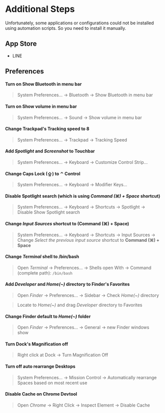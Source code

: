 # Additional Steps

Unfortunately, some applications or configurations could not be installed using
automation scripts. So you need to install it manually.

## App Store

- LINE

## Preferences

#### Turn on Show Bluetooth in menu bar

> System Preferences... → Bluetooth → Show Bluetooth in menu bar

#### Turn on Show volume in menu bar

> System Preferences... → Sound → Show volume in menu bar

#### Change Trackpad's Tracking speed to 8

> System Preferences... → Trackpad → Tracking Speed

#### Add _Spotlight_ and _Screenshot_ to Touchbar

> System Preferences... → Keyboard → Customize Control Strip...

#### Change **Caps Lock (⇪)** to **⌃ Control**

> System Preferences... → Keyboard → Modifier Keys...

#### Disable Spotlight search (which is using _Command (⌘) + Space_ shortcut)

> System Preferences... → Keyboard → Shortcuts → Spotlight → Disable Show
> Spotlight search

#### Change _Input Sources_ shortcut to (Command (⌘) + Space)

> System Preferences... → Keyboard → Shortcuts → Input Sources → Change _Select
> the previous input source_ shortcut to **Command (⌘) + Space**

#### Change _Terminal_ shell to /bin/bash

> Open _Terminal_ → Preferences... → Shells open With → Command (complete path):
> `/bin/bash`

#### Add _Developer_ and _Home(~)_ directory to Finder's Favorites

> Open _Finder_ → Preferences... → Sidebar → Check _Home(~)_ directory

> Locate to _Home(~)_ and drag _Developer_ directory to Favorites

#### Change Finder default to _Home(~)_ folder

> Open _Finder_ → Preferences... → General → new Finder windows show

#### Turn Dock's Magnification **off**

> Right click at Dock → Turn Magnification Off

#### Turn off auto rearrange Desktops

> System Preferences... → Mission Control → Automatically rearrange Spaces based
> on most recent use

#### Disable Cache on Chrome Devtool

> Open _Chrome_ → Right Click → Inspect Element → Disable Cache
